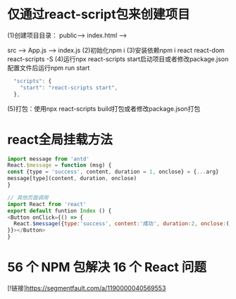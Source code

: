 # 仅通过react-script包来创建项目
  (1)创建项目目录：
  public--> index.html --> <div id="app"></div>
  src --> App.js --> index.js
  (2)初始化npm i
  (3)安装依赖npm i react react-dom react-scripts -S
  (4)运行npx react-scripts start启动项目或者修改package.json配置文件后运行npm run start
  ```js
    "scripts": {
      "start": "react-scripts start",
    },
  ```
  (5)打包：使用npx react-scripts build打包或者修改package.json打包

  # react全局挂载方法
  ```js
 import message from 'antd'
 React.$message = function (msg) {
  const {type = 'success', content, duration = 1, onclose} = {...arg}
  message[type](content, duration, onclose)
 }

 // 其他页面调用
 import React from 'react'
 export default funtion Index () {
  <Button onClick={() => {
    React.$message({type:'success', content:'成功', duration:2, onclose:() => {console.log('close')}})
  }}></Button>
 }
  ```

  # 56 个 NPM 包解决 16 个 React 问题
  [!链接]https://segmentfault.com/a/1190000040569553